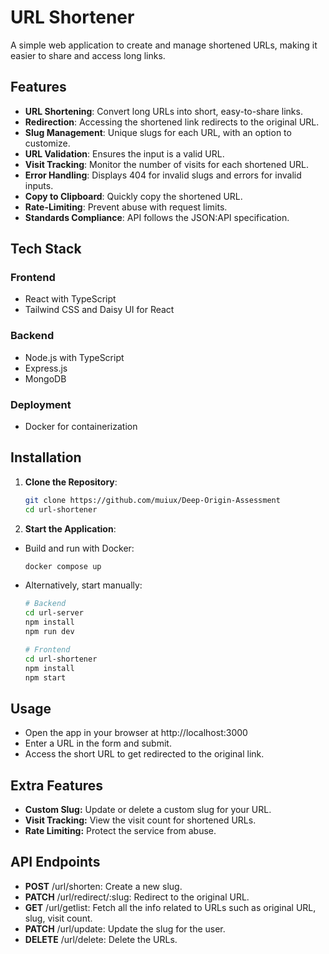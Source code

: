 # URL Shortener

A simple web application to create and manage shortened URLs, making it easier to share and access long links.

## Features
- **URL Shortening**: Convert long URLs into short, easy-to-share links.
- **Redirection**: Accessing the shortened link redirects to the original URL.
- **Slug Management**: Unique slugs for each URL, with an option to customize.
- **URL Validation**: Ensures the input is a valid URL.
- **Visit Tracking**: Monitor the number of visits for each shortened URL.
- **Error Handling**: Displays 404 for invalid slugs and errors for invalid inputs.
- **Copy to Clipboard**: Quickly copy the shortened URL.
- **Rate-Limiting**: Prevent abuse with request limits.
- **Standards Compliance**: API follows the JSON:API specification.

## Tech Stack
### Frontend
- React with TypeScript
- Tailwind CSS and Daisy UI for React
### Backend
- Node.js with TypeScript
- Express.js
- MongoDB
### Deployment
- Docker for containerization

## Installation
1. **Clone the Repository**:
   ```bash
   git clone https://github.com/muiux/Deep-Origin-Assessment
   cd url-shortener
2. **Start the Application**:
- Build and run with Docker:
    ```bash
    docker compose up
- Alternatively, start manually:
    ```bash
    # Backend
    cd url-server
    npm install
    npm run dev

    # Frontend
    cd url-shortener
    npm install
    npm start

## Usage
- Open the app in your browser at http://localhost:3000
- Enter a URL in the form and submit.
- Access the short URL to get redirected to the original link.

## Extra Features
- **Custom Slug:** Update or delete a custom slug for your URL.
- **Visit Tracking:** View the visit count for shortened URLs.
- **Rate Limiting:** Protect the service from abuse.

## API Endpoints
- **POST** /url/shorten: Create a new slug.
- **PATCH** /url/redirect/:slug: Redirect to the original URL.
- **GET** /url/getlist: Fetch all the info related to URLs such as original URL, slug, visit count.
- **PATCH** /url/update: Update the slug for the user.
- **DELETE** /url/delete: Delete the URLs.